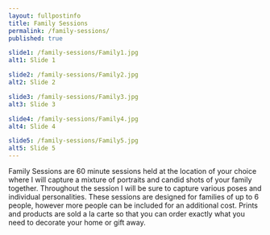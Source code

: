 ```yaml
---
layout: fullpostinfo
title: Family Sessions
permalink: /family-sessions/
published: true

slide1: /family-sessions/Family1.jpg
alt1: Slide 1

slide2: /family-sessions/Family2.jpg
alt2: Slide 2

slide3: /family-sessions/Family3.jpg
alt3: Slide 3

slide4: /family-sessions/Family4.jpg
alt4: Slide 4

slide5: /family-sessions/Family5.jpg
alt5: Slide 5
---
```

Family Sessions are 60 minute sessions held at the location of your choice where I will capture a mixture of portraits and candid shots of your family together. Throughout the session I will be sure to capture various poses and individual personalities. These sessions are designed for families of up to 6 people, however more people can be included for an additional cost. Prints and products are sold a la carte so that you can order exactly what you need to decorate your home or gift away.
